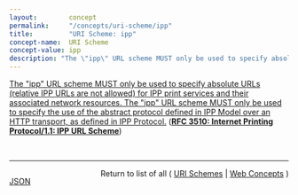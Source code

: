 ```yaml
---
layout:        concept
permalink:     "/concepts/uri-scheme/ipp"
title:         "URI Scheme: ipp"
concept-name:  URI Scheme
concept-value: ipp
description: "The \"ipp\" URL scheme MUST only be used to specify absolute URLs (relative IPP URLs are not allowed) for IPP print services and their associated network resources. The \"ipp\" URL scheme MUST only be used to specify the use of the abstract protocol defined in IPP Model over an HTTP transport, as defined in IPP Protocol."
---
```


[The "ipp" URL scheme MUST only be used to specify absolute URLs (relative IPP URLs are not allowed) for IPP print services and their associated network resources. The "ipp" URL scheme MUST only be used to specify the use of the abstract protocol defined in IPP Model over an HTTP transport, as defined in IPP Protocol.](https://datatracker.ietf.org/doc/html/rfc3510#section-4 "Read documentation for URI Scheme &#34;ipp&#34;") (**[RFC 3510: Internet Printing Protocol/1.1: IPP URL Scheme](/specs/IETF/RFC/3510 "This memo defines the &#34;ipp&#34; URL (Uniform Resource Locator) scheme. This memo updates IPP/1.1: Encoding and Transport (RFC 2910), by expanding and clarifying Section 5, &#34;IPP URL Scheme&#34;, of RFC 2910. An &#34;ipp&#34; URL is used to specify the network location of a print service that supports the IPP Protocol (RFC 2910), or of a network resource (for example, a print job) managed by such a print service.")**)

<br/>
<hr/>

<p style="float : left"><a href="./ipp.json" title="JSON representing this particular Web Concept value">JSON</a></p>
<p style="text-align: right">Return to list of all ( <a href="../uri-scheme/">URI Schemes</a> | <a href="../">Web Concepts</a> )</p>
